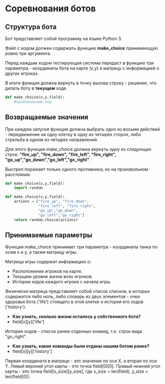 # Соревнования ботов

## Структура бота

Бот представляет собой программу на языке Python 3.

Файл с кодом должен содержать функцию **make_choice** принимающую ровно три аргумента.

Перед каждым ходом тестирующая система передаст в функцию три параметра - координаты бота на карте (x,y) и матрицу с информацией о других игроках.

В итоге функция должна вернуть в точку вызова строку - решение, что делать боту в **текущем** ходе.

```python
def make_choice(x,y,field):
    #произвольный код
```

## Возвращаемые значения

При каждом запуске функция должна выбрать одно из восьми действий - передвижение на одну клетку в одну из четырех сторон, либо стрельба в одном из четырех направлений.

Для этого функция make_choice должна вернуть одну из следующих строк: **"fire_up", "fire_down", "fire_left", "fire_right", "go_up","go_down","go_left","go_right"**.

Выстрел поражает только одного противника, но на произвольном расстоянии.

```python
def make_choice(x,y,field):
    import random

def make_choice(x,y,field):
    actions = ["fire_up", "fire_down",
               "fire_left", "fire_right", 
               "go_up","go_down",
               "go_left","go_right"]
    return random.choice(actions)
```

## Принимаемые параметры

Функция make_choice принимает три параметра - координаты танка по осям x и y, а также матрицу игры.

Матрица игры содержит информацию о:
  - Расположении игроков на карте.
  - Текущем уровне жизни всех игроков.
  - Истории ходов каждого игрока с начала игры.

Физически матрица представляет собой список списков, в которых содержится либо ноль, либо словарь из двух элементов -  очки здоровья бота ('life') стоящего в этой клетке и история его ходов ('history').

  - **Как узнать, сколько жизни осталось у собственного бота?**
  - field[x][y]['life']

История ходов - список ранее отданных команд, т.е. строк вида "go_right".
  - **Как узнать, какие команды были отданы нашим ботом ранее?**
  - field[x][y]['history']

Первая координата в матрице - это значение по оси X, а вторая по оси Y. Левый верхний угол карты - это точка field[0][0]. Правый нижний угол карты - это точка field[x_size][y_size], где x_size = len(field), y_size = len(field[0]).
